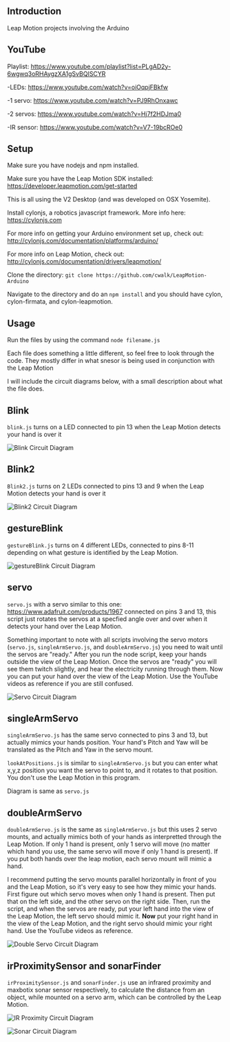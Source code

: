 ## Introduction

Leap Motion projects involving the Arduino

## YouTube

Playlist: https://www.youtube.com/playlist?list=PLgAD2y-6wgwq3oRHAygzXA1gSvBQISCYR

-LEDs: https://www.youtube.com/watch?v=oiOqpjFBkfw

-1 servo: https://www.youtube.com/watch?v=PJ9RhOnxawc

-2 servos: https://www.youtube.com/watch?v=Hj7f2HDJma0

-IR sensor: https://www.youtube.com/watch?v=V7-19bcROe0

## Setup

Make sure you have nodejs and npm installed.

Make sure you have the Leap Motion SDK installed: https://developer.leapmotion.com/get-started

This is all using the V2 Desktop (and was developed on OSX Yosemite).

Install cylonjs, a robotics javascript framework. More info here: https://cylonjs.com

For more info on getting your Arduino environment set up, check out: http://cylonjs.com/documentation/platforms/arduino/

For more info on Leap Motion, check out: http://cylonjs.com/documentation/drivers/leapmotion/

Clone the directory: `git clone https://github.com/cwalk/LeapMotion-Arduino`

Navigate to the directory and do an `npm install` and you should have cylon, cylon-firmata, and cylon-leapmotion.

## Usage

Run the files by using the command `node filename.js`

Each file does something a little different, so feel free to look through the code. They mostly differ in what snesor is being used in conjunction with the Leap Motion

I will include the circuit diagrams below, with a small description about what the file does.

## Blink

`blink.js` turns on a LED connected to pin 13 when the Leap Motion detects your hand is over it

![Blink Circuit Diagram](/blink_bb.png?raw=true "Blink Circuit Diagram")

## Blink2

`Blink2.js` turns on 2 LEDs connected to pins 13 and 9 when the Leap Motion detects your hand is over it

![Blink2 Circuit Diagram](/blink2_bb.png?raw=true "Blink2 Circuit Diagram")

## gestureBlink

`gestureBlink.js` turns on 4 different LEDs, connected to pins 8-11 depending on what gesture is identified by the Leap Motion.

![gestureBlink Circuit Diagram](/gestureBlink_bb.png?raw=true "gestureBlink Circuit Diagram")

## servo

`servo.js` with a servo similar to this one: https://www.adafruit.com/products/1967 connected on pins 3 and 13, this script just rotates the servos at a specfied angle over and over when it detects your hand over the Leap Motion.

Something important to note with all scripts involving the servo motors (`servo.js`, `singleArmServo.js`, and `doubleArmServo.js`) you need to wait until the servos are "ready." After you run the node script, keep your hands outside the view of the Leap Motion. Once the servos are "ready" you will see them twitch slightly, and hear the electricity running through them. Now you can put your hand over the view of the Leap Motion. Use the YouTube videos as reference if you are still confused.

![Servo Circuit Diagram](/servo.png?raw=true "Servo Circuit Diagram")

## singleArmServo

`singleArmServo.js` has the same servo connected to pins 3 and 13, but actually mimics your hands position. Your hand's Pitch and Yaw will be translated as the Pitch and Yaw in the servo mount.

`lookAtPositions.js` is similar to `singleArmServo.js` but you can enter what x,y,z position you want the servo to point to, and it rotates to that position. You don't use the Leap Motion in this program.

Diagram is same as `servo.js`

## doubleArmServo

`doubleArmServo.js` is the same as `singleArmServo.js` but this uses 2 servo mounts, and actually mimics both of your hands as interpretted through the Leap Motion. If only 1 hand is present, only 1 servo will move (no matter which hand you use, the same servo will move if only 1 hand is present). If you put both hands over the leap motion, each servo mount will mimic a hand. 

I recommend putting the servo mounts parallel horizontally in front of you and the Leap Motion, so it's very easy to see how they mimic your hands. First figure out which servo moves when only 1 hand is present. Then put that on the left side, and the other servo on the right side. Then, run the script, and when the servos are ready, put your left hand into the view of the Leap Motion, the left servo should mimic it. **Now** put your right hand in the view of the Leap Motion, and the right servo should mimic your right hand. Use the YouTube videos as reference.

![Double Servo Circuit Diagram](/doubleArmServo_bb.png?raw=true "Double Servo Circuit Diagram")

## irProximitySensor and sonarFinder

`irProximitySensor.js` and `sonarFinder.js` use an infrared proximity and maxbotix sonar sensor respectively, to calculate the distance from an object, while mounted on a servo arm, which can be controlled by the Leap Motion.

![IR Proximity Circuit Diagram](/irProximitySensor_bb.png?raw=true "IR Proximity Circuit Diagram")

![Sonar Circuit Diagram](/sonarFinder_bb.png?raw=true "Sonar Circuit Diagram")
